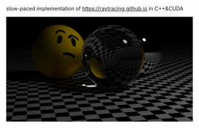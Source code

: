 slow-paced implementation of https://raytracing.github.io in C++&CUDA

![lights](https://raw.githubusercontent.com/slam3085/path_tracing/master/final_pics/lights.png)
